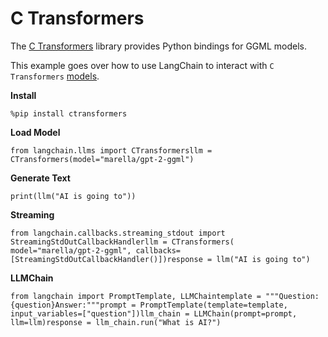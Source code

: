 C Transformers
==============

The [C Transformers](https://github.com/marella/ctransformers) library provides Python bindings for GGML models.

This example goes over how to use LangChain to interact with `C Transformers` [models](https://github.com/marella/ctransformers#supported-models).

**Install**

    %pip install ctransformers

**Load Model**

    from langchain.llms import CTransformersllm = CTransformers(model="marella/gpt-2-ggml")

**Generate Text**

    print(llm("AI is going to"))

**Streaming**

    from langchain.callbacks.streaming_stdout import StreamingStdOutCallbackHandlerllm = CTransformers(    model="marella/gpt-2-ggml", callbacks=[StreamingStdOutCallbackHandler()])response = llm("AI is going to")

**LLMChain**

    from langchain import PromptTemplate, LLMChaintemplate = """Question: {question}Answer:"""prompt = PromptTemplate(template=template, input_variables=["question"])llm_chain = LLMChain(prompt=prompt, llm=llm)response = llm_chain.run("What is AI?")